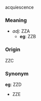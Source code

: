 acquiescence
### Meaning
+ _adj_: ZZA
    + __eg__: ZZB

### Origin

ZZC

### Synonym

__eg__: ZZD

+ ZZE


